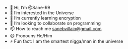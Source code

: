 - 👋 Hi, I’m @Sane-RB
- 👀 I’m interested in the Universe
- 🌱 I’m currently learning encryption
- 💞️ I’m looking to collaborate on programming
- 📫 How to reach me sanebvillain@gmail.com
- 😄 Pronouns:He/Him
- ⚡ Fun fact: I am the smartest nigga/man in the universe

<!---
Sane-RB/Sane-RB is a ✨ special ✨ repository because its `README.md` (this file) appears on your GitHub profile.
You can click the Preview link to take a look at your changes.
--->
